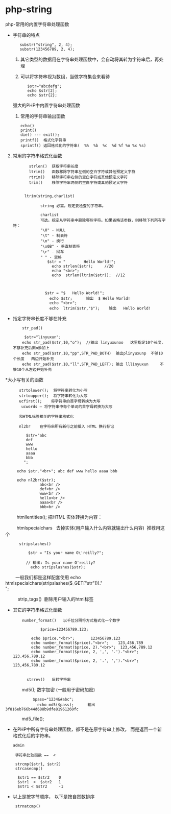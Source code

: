 # php-string
php-常用的内置字符串处理函数


 * 字符串的特点
 
          substr("string", 2, 4);
          substr(123456789, 2, 4);
 	
 	1. 其它类型的数据用在字符串处理函数中，会自动将其转为字符串后，再处理
 	2. 可以将字符串视为数组，当做字符集合来看待
  

              $str="abcdefg";
              echo $str[2];
              echo $str{2}; 
 
    
   强大的PHP中内置字符串处理函数
   
   1. 常用的字符串输出函数
 
          echo()
          print()
          die() --- exit();
          printf()  格式化字符串
          sprintf() 返回格式化的字符串(	%%	%b	%c	%d %f %o %x %s)
      
  2. 常用的字符串格式化函数
  
  
  
                strlen()  获取字符串长度
                ltrim()   函数移除字符串左侧的空白字符或其他预定义字符 
                rtrim()   移除字符串右侧的空白字符或其他预定义字符
                trim()    移除字符串两侧的空白字符或其他预定义字符
              
              
              ltrim(string,charlist)

                     string 必需。规定要检查的字符串。

                     charlist
                     可选。规定从字符串中删除哪些字符。如果省略该参数，则移除下列所有字符：
                     "\0" - NULL
                     "\t" - 制表符
                     "\n" - 换行
                     "\x0B" - 垂直制表符
                     "\r" - 回车
                     " " - 空格
                    	$str = "        Hello World!";
                          echo strlen($str);     //20
                          echo "<br>";
                          echo  strlen(ltrim($str));  //12
                          
                          

                       $str = "$   Hello World!";
                         echo $str;      输出  $ Hello World!
                         echo "<br>";
                         echo  ltrim($str,"$");    输出   Hello World! 
                    
                    
      
 * 指定字符串长度不够在补充 
 
    	   str_pad()
        
            $str="linyuxun";
           echo str_pad($str,10,"o");  //输出 linyuxunoo   这里指定10个长度，不够补充后面o添加上
           echo str_pad($str,10,"pp",STR_PAD_BOTH)  输出plinyuxunp  不够10个长度   两边开始补充
           echo str_pad($str,10,"ll",STR_PAD_LEFT); 输出 lllinyuxun     不够10个从左边开始补充
 
*大小写有关的函数
  
          strtolower();  将字符串转化为小写
          strtoupper();  将字符串转化为大写
          ucfirst();    将字符串的首字母转换为大写
           ucwords — 将字符串中每个单词的首字母转换为大写
           
          和HTML标签相关的字符串格式化
           
          nl2br    在字符串所有新行之前插入 HTML 换行标记
          
             $str="abc
             def
             www
             hello
             aaaa
             bbb
            ";

         echo $str."<br>"; abc def www hello aaaa bbb 
         
         echo nl2br($str);
                   abc<br />
                   def<br />
                   www<br />
                   hello<br />
                   aaaa<br />
                   bbb<br />


          htmllentities();  把HTML 实体转换为内容：
          
          htmlspecialchars   去掉实体(用户输入什么内容就输出什么内容)  推荐用这个

          stripslashes()   
          
              $str = "Is your name O\'reilly?";

             // 输出: Is your name O'reilly?
               echo stripslashes($str);
         
         
         一般我们都是这样配套使用    	echo htmlspecialchars(stripslashes($_GET["str"]))."<br>";
         
           
                     strip_tags()  删除用户输入的html标签
           
 
 *	其它的字符串格式化函数
  
            number_format()   以千位分隔符方式格式化一个数字
            
                	$price=123456789.123;

                echo $price."<br>";       123456789.123
                echo number_format($price)."<br>";    123,456,789
                echo number_format($price, 2)."<br>";  123,456,789.12
                echo number_format($price, 2, ',', '.')."<br>";  123.456.789,12
                echo number_format($price, 2, '.', ',')."<br>";  123,456,789.12
                
             
              strrev()   反转字符串
              md5(); 数字加密 (一般用于密码加密)
              
              	$pass="1234&#abc";
	              echo md5($pass);      输出 3f816eb766b44d688b9dfe81961260fc
               
              md5_file();
 
 *	在PHP中所有字符串处理函数，都不是在原字符串上修改， 而是返回一个新格式化后的字符串。
 
        admin 

         字符串比较函数 ==  <

         strcmp($str1, $str2)
         strcasecmp()

          $str1 == $str2    0
          $str1  >  $str2   1
          $str1 < $str2     -1
      
 
 *	以上是按字节顺序， 以下是按自然数排序
 
         strnatcmp()









